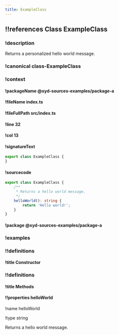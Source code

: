 ```yaml
---
title: ExampleClass
---
```

## !!references Class ExampleClass

### !description

Returns a personalized hello world message.


### !canonical class-ExampleClass

### !context

#### !packageName @xyd-sources-examples/package-a

#### !fileName index.ts

#### !fileFullPath src/index.ts

#### !line 32

#### !col 13

#### !signatureText

```ts
export class ExampleClass {
}
```

#### !sourcecode

```ts
export class ExampleClass {
    /**
     * Returns a hello world message.
     */
    helloWorld(): string {
        return 'Hello world!';
    }
}
```

#### !package @xyd-sources-examples/package-a

### !examples

### !!definitions

#### !title Constructor

### !!definitions

#### !title Methods

#### !!properties helloWorld

!name helloWorld

!type string

Returns a hello world message.
